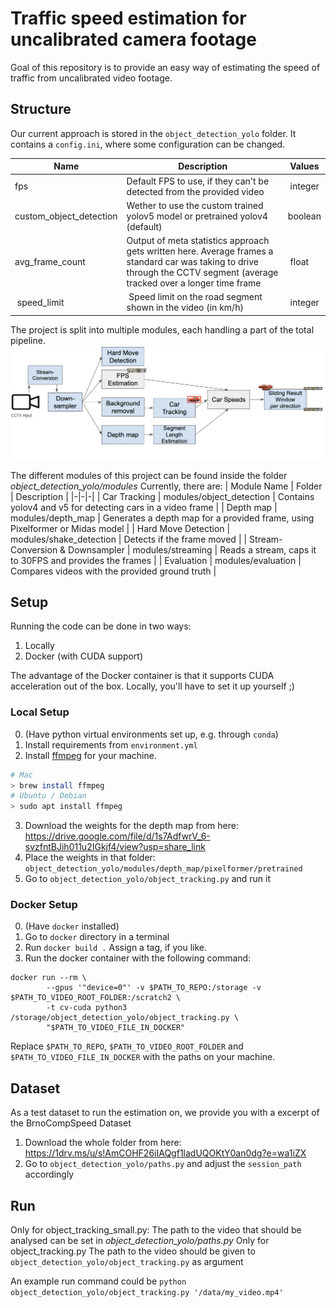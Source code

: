# Traffic speed estimation for uncalibrated camera footage

Goal of this repository is to provide an easy way of estimating the speed of traffic from uncalibrated video footage.

## Structure

Our current approach is stored in the `object_detection_yolo` folder. It contains a `config.ini`, where some configuration can be changed.

|Name|Description|Values|
|-|-|-|
| fps | Default FPS to use, if they can't be detected from the provided video | integer |
| custom_object_detection | Wether to use the custom trained yolov5 model or pretrained yolov4 (default) | boolean |
| avg_frame_count | Output of meta statistics approach gets written here. Average frames a standard car was taking to drive through the CCTV segment (average tracked over a longer time frame | float |
| speed_limit | Speed limit on the road segment shown in the video (in km/h) | integer |

The project is split into multiple modules, each handling a part of the total pipeline.
![](.github/modules.png)

The different modules of this project can be found inside the folder *object_detection_yolo/modules*
Currently, there are:
| Module Name | Folder | Description |
|-|-|-|
| Car Tracking | modules/object_detection | Contains yolov4 and v5 for detecting cars in a video frame |
| Depth map | modules/depth_map | Generates a depth map for a provided frame, using Pixelformer or Midas model |
| Hard Move Detection | modules/shake_detection | Detects if the frame moved |
| Stream-Conversion & Downsampler | modules/streaming | Reads a stream, caps it to 30FPS and provides the frames |
| Evaluation | modules/evaluation | Compares videos with the provided ground truth |


## Setup

Running the code can be done in two ways:

1. Locally
2. Docker (with CUDA support)

The advantage of the Docker container is that it supports CUDA acceleration out of the box. Locally, you'll have to set it up yourself ;)

### Local Setup

0. (Have python virtual environments set up, e.g. through `conda`)
1. Install requirements from `environment.yml`
2. Install [ffmpeg](https://ffmpeg.org/) for your machine.
```sh
# Mac
> brew install ffmpeg
# Ubuntu / Debian
> sudo apt install ffmpeg
```
3. Download the weights for the depth map from here: https://drive.google.com/file/d/1s7AdfwrV_6-svzfntBJih011u2IGkjf4/view?usp=share_link 
4. Place the weights in that folder: `object_detection_yolo/modules/depth_map/pixelformer/pretrained`
5. Go to `object_detection_yolo/object_tracking.py` and run it

### Docker Setup
0. (Have `docker` installed)
1. Go to `docker` directory in a terminal
2. Run `docker build .` Assign a tag, if you like.
3. Run the docker container with the following command:
```
docker run --rm \
        --gpus '"device=0"' -v $PATH_TO_REPO:/storage -v $PATH_TO_VIDEO_ROOT_FOLDER:/scratch2 \
        -t cv-cuda python3 /storage/object_detection_yolo/object_tracking.py \
        "$PATH_TO_VIDEO_FILE_IN_DOCKER"
```
Replace `$PATH_TO_REPO`, `$PATH_TO_VIDEO_ROOT_FOLDER` and `$PATH_TO_VIDEO_FILE_IN_DOCKER` with the paths on your machine.

## Dataset
As a test dataset to run the estimation on, we provide you with a excerpt of the BrnoCompSpeed Dataset
1. Download the whole folder from here: https://1drv.ms/u/s!AmCOHF26iIAQgf1ladUQOKtY0an0dg?e=wa1iZX
2. Go to `object_detection_yolo/paths.py` and adjust the `session_path` accordingly


## Run
Only for object_tracking_small.py:
The path to the video that should be analysed can be set in *object_detection_yolo/paths.py*
Only for object_tracking.py
The path to the video should be given to `object_detection_yolo/object_tracking.py` as argument

An example run command could be `python object_detection_yolo/object_tracking.py '/data/my_video.mp4'`
